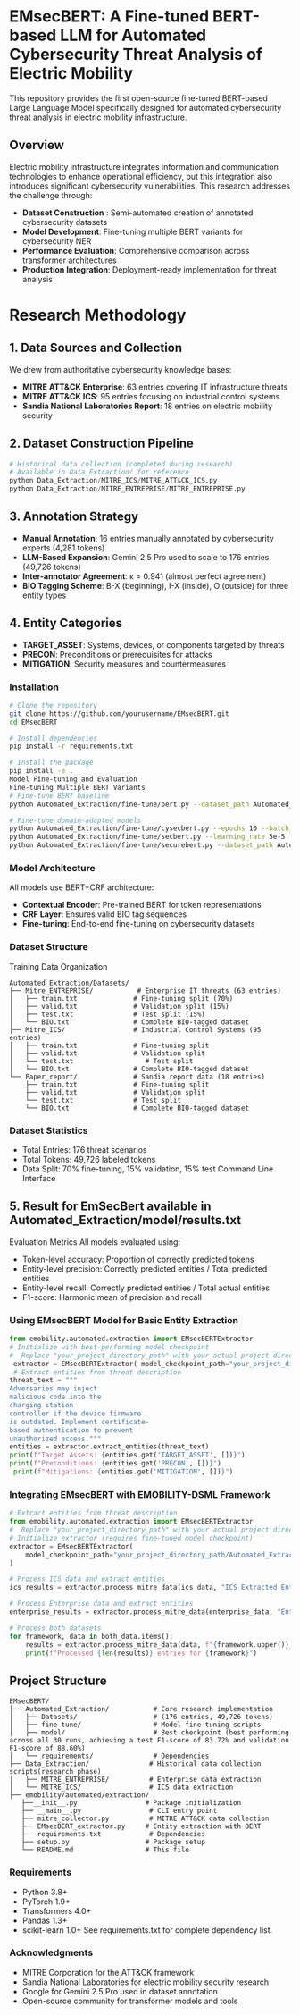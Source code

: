 # EMsecBERT: A Fine-tuned BERT-based LLM for Automated Cybersecurity Threat Analysis of Electric Mobility
This repository provides the first open-source fine-tuned BERT-based Large Language Model specifically designed for automated cybersecurity threat analysis in electric mobility infrastructure.
## Overview
Electric mobility infrastructure integrates information and communication technologies to enhance operational efficiency, but this integration also introduces significant cybersecurity vulnerabilities. This research addresses the challenge through:
- **Dataset Construction** : Semi-automated creation of annotated cybersecurity datasets
- **Model Development**: Fine-tuning multiple BERT variants for cybersecurity NER
- **Performance Evaluation**: Comprehensive comparison across transformer architectures
- **Production Integration**: Deployment-ready implementation for threat analysis
# Research Methodology
## 1. Data Sources and Collection
We drew from authoritative cybersecurity knowledge bases:
- **MITRE ATT&CK Enterprise**: 63 entries covering IT infrastructure threats
- **MITRE ATT&CK ICS**: 95 entries focusing on industrial control systems
- **Sandia National Laboratories Report**: 18 entries on electric mobility security
## 2. Dataset Construction Pipeline
```python
# Historical data collection (completed during research)
# Available in Data_Extraction/ for reference
python Data_Extraction/MITRE_ICS/MITRE_ATT&CK_ICS.py
python Data_Extraction/MITRE_ENTREPRISE/MITRE_ENTREPRISE.py
```
## 3. Annotation Strategy
- **Manual Annotation**: 16 entries manually annotated by cybersecurity experts (4,281 tokens)
- **LLM-Based Expansion**: Gemini 2.5 Pro used to scale to 176 entries (49,726 tokens)
- **Inter-annotator Agreement**: κ = 0.941 (almost perfect agreement)
- **BIO Tagging Scheme**: B-X (beginning), I-X (inside), O (outside) for three entity types
## 4. Entity Categories
- **TARGET_ASSET**: Systems, devices, or components targeted by threats
- **PRECON**: Preconditions or prerequisites for attacks
- **MITIGATION**: Security measures and countermeasures


### Installation
```bash
# Clone the repository
git clone https://github.com/yourusername/EMsecBERT.git
cd EMsecBERT

# Install dependencies
pip install -r requirements.txt

# Install the package
pip install -e .
Model Fine-tuning and Evaluation
Fine-tuning Multiple BERT Variants
# Fine-tune BERT baseline
python Automated_Extraction/fine-tune/bert.py --dataset_path Automated_Extraction/Datasets/

# Fine-tune domain-adapted models
python Automated_Extraction/fine-tune/cysecbert.py --epochs 10 --batch_size 16
python Automated_Extraction/fine-tune/secbert.py --learning_rate 5e-5
python Automated_Extraction/fine-tune/securebert.py --dataset_path Automated_Extraction/Datasets/
```

### Model Architecture
All models use BERT+CRF architecture:
- **Contextual Encoder**: Pre-trained BERT for token representations
- **CRF Layer**: Ensures valid BIO tag sequences
- **Fine-tuning**: End-to-end fine-tuning on cybersecurity datasets


### Dataset Structure
Training Data Organization
```
Automated_Extraction/Datasets/
├── Mitre_ENTREPRISE/           # Enterprise IT threats (63 entries)
│   ├── train.txt              # Fine-tuning split (70%)
│   ├── valid.txt              # Validation split (15%)
│   ├── test.txt               # Test split (15%)
│   └── BIO.txt                # Complete BIO-tagged dataset
├── Mitre_ICS/                 # Industrial Control Systems (95 entries)
│   ├── train.txt              # Fine-tuning split
│   ├── valid.txt              # Validation split
│   └── test.txt                  # Test split
│   └── BIO.txt                # Complete BIO-tagged dataset
└── Paper_report/              # Sandia report data (18 entries)
    ├── train.txt              # Fine-tuning split
    ├── valid.txt              # Validation split
    └── test.txt               # Test split
    └── BIO.txt                # Complete BIO-tagged dataset
```
### Dataset Statistics
* Total Entries: 176 threat scenarios
* Total Tokens: 49,726 labeled tokens
* Data Split: 70% fine-tuning, 15% validation, 15% test
Command Line Interface


## 5. Result for EmSecBert available in Automated_Extraction/model/results.txt
Evaluation Metrics
All models evaluated using:
* Token-level accuracy: Proportion of correctly predicted tokens
* Entity-level precision: Correctly predicted entities / Total predicted entities
* Entity-level recall: Correctly predicted entities / Total actual entities
* F1-score: Harmonic mean of precision and recall


### Using  EMsecBERT Model for Basic Entity Extraction
 
```python
from emobility.automated.extraction import EMsecBERTExtractor 
# Initialize with best-performing model checkpoint
#  Replace "your_project_directory_path" with your actual project directory path          
 extractor = EMsecBERTExtractor( model_checkpoint_path="your_project_directory_path/Automated_Extraction/model/CySecBert_crf_checkpoint.pt" )
 # Extract entities from threat description 
threat_text = """
Adversaries may inject 
malicious code into the  
charging station 
controller if the device firmware 
is outdated. Implement certificate-
based authentication to prevent 
unauthorized access.""" 
entities = extractor.extract_entities(threat_text) 
print(f"Target Assets: {entities.get('TARGET_ASSET', [])}") 
print(f"Preconditions: {entities.get('PRECON', [])}")
 print(f"Mitigations: {entities.get('MITIGATION', [])}")
```


### Integrating EMsecBERT with EMOBILITY-DSML Framework
```python
# Extract entities from threat description
from emobility.automated.extraction import EMsecBERTExtractor
#  Replace "your_project_directory_path" with your actual project directory path          
# Initialize extractor (requires fine-tuned model checkpoint)
extractor = EMsecBERTExtractor(
    model_checkpoint_path="your_project_directory_path/Automated_Extraction/model/CySecBert_crf_checkpoint.pt"
)

# Process ICS data and extract entities
ics_results = extractor.process_mitre_data(ics_data, "ICS_Extracted_Entities")

# Process Enterprise data and extract entities
enterprise_results = extractor.process_mitre_data(enterprise_data, "Enterprise_Extracted_Entities")

# Process both datasets
for framework, data in both_data.items():
    results = extractor.process_mitre_data(data, f"{framework.upper()}_Extracted_Entities")
    print(f"Processed {len(results)} entries for {framework}")
```

## Project Structure
```
EMsecBERT/
├── Automated_Extraction/           # Core research implementation
│   ├── Datasets/                   # (176 entries, 49,726 tokens)
│   ├── fine-tune/                  # Model fine-tuning scripts
│   ├── model/                      # Best checkpoint (best performing across all 30 runs, achieving a test F1-score of 83.72% and validation F1-score of 88.60%)
│   └── requirements/               # Dependencies
├── Data_Extraction/               # Historical data collection scripts(research phase)
│   ├── MITRE_ENTREPRISE/          # Enterprise data extraction
│   └── MITRE_ICS/                 # ICS data extraction
├── emobility/automated/extraction/
   ├──__init__.py                 # Package initialization
   ├── __main__.py                 # CLI entry point
   ├── mitre_collector.py          # MITRE ATT&CK data collection
   ├── EMsecBERT_extractor.py     # Entity extraction with BERT
   ├── requirements.txt            # Dependencies
   ├── setup.py                   # Package setup
   └── README.md                  # This file
```

### Requirements
* Python 3.8+
* PyTorch 1.9+
* Transformers 4.0+
* Pandas 1.3+
* scikit-learn 1.0+
See requirements.txt for complete dependency list.

### Acknowledgments
* MITRE Corporation for the ATT&CK framework
* Sandia National Laboratories for electric mobility security research
* Google for Gemini 2.5 Pro used in dataset annotation
* Open-source community for transformer models and tools
